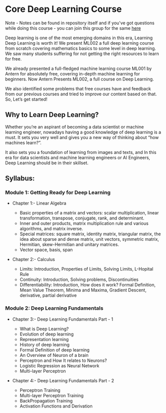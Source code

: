 # Core Deep Learning Course 

Note - Notes can be found in repository itself and if you've got questions while doing this course - you can join this group for the same [here]([https://chat.whatsapp.com/KjqvmPOlgPu3TQE1cVaGdk](https://chat.whatsapp.com/ESdAmUaUbQH7JT9XIZJ5nO))

Deep learning is one of the most emerging domains in this era, Learning Deep Learning is worth it! We present ML002 a full deep learning course from scratch covering mathematics basics to some level in deep learning. We saw many students suffering for not getting the right resources to learn for free. 

We already presented a full-fledged machine learning course ML001 by Antern for absolutely free, covering in-depth machine learning for beginners. Now Antern Presents ML002, a full course on Deep Learning. 

We also identified some problems that free courses have and feedback from our previous courses and tried to improve our content based on that. So, Let’s get started! 

## Why to Learn Deep Learning? 

Whether you’re an aspirant of becoming a data scientist or machine learning engineer, nowadays having a good knowledge of deep learning is a must. It sets you very well and gives you a new way of thinking about “how machines learn?”.  

It also sets you a foundation of learning from images and texts, and In this era for data scientists and machine learning engineers or AI Engineers, Deep Learning should be in their skillset. 

## Syllabus: 


### Module 1: Getting Ready for Deep Learning 

* Chapter 1:- Linear Algebra 
  * Basic properties of a matrix and vectors: scalar multiplication, linear transformation, transpose, conjugate, rank, and determinant. 
  * Inner and outer products, matrix multiplication rule and various algorithms, and matrix inverse.
  * Special matrices: square matrix, identity matrix, triangular matrix, the idea about sparse and dense matrix, unit vectors, symmetric matrix, Hermitian, skew-Hermitian and unitary matrices.
  * Vector space, basis, span

* Chapter 2:- Calculus  
  * Limits: Introduction, Properties of Limits,  Solving Limits, L-Hopital Rule 
  * Continuity: Introduction, Solving problems, Discontinuities  
  * Differentiability: Introduction, How does it work? Formal Definition, Mean Value Theorem, Minima and Maxima, Gradient Descent, derivative, partial derivative


### Module 2: Deep Learning Fundamentals 

* Chapter 3:- Deep Learning Fundamentals Part - 1  
  * What is Deep Learning? 
  * Evolution of deep learning  
  * Representation learning 
  * History of deep learning  
  * Formal Definition of deep learning 
  * An Overview of Neuron   of a brain 
  * Perceptron and How It relates to Neurons?
  * Logistic Regression as Neural Network  
  * Multi-layer Perceptron
 
* Chapter 4:- Deep Learning Fundamentals Part - 2
  * Perceptron Training  
  * Multi-layer Perceptron Training 
  * BackPropagation Training  
  * Activation Functions and Derivation


